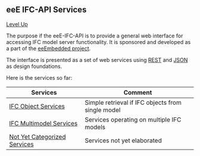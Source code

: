 ## eeE IFC-API Services ##

[Level Up](../README.md)


The purpose if the eeE-IFC-API is to provide a general web interface for accessing IFC model server functionality. It is sponsored and developed as a part of the [eeEmbedded project]().

The interface is presented as a set of web services using [REST](https://en.wikipedia.org/wiki/Representational_state_transfer) and [JSON]( https://en.wikipedia.org/wiki/JSON) as design foundations. 

Here is the services so far:

 
 Services | Comment |
----------|---------|
[IFC Object Services](ifcobject-services-01/README.md) | Simple retrieval if IFC objects from single model
[IFC Multimodel Services](multimodel-services-01/README.md) | Services operating on multiple IFC models
[Not Yet Categorized Services](TODO-services/README.md) | Services not yet elaborated
